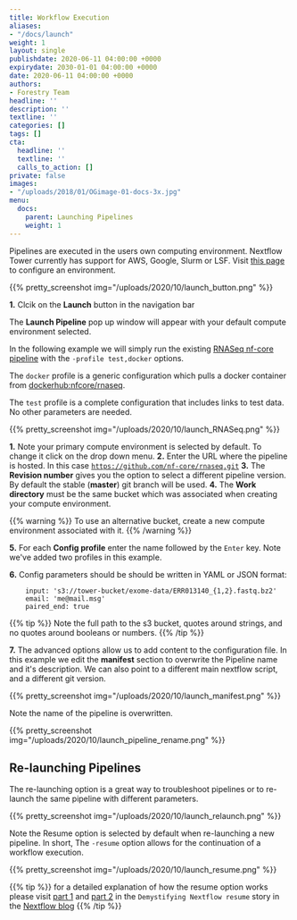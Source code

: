 ```yaml
---
title: Workflow Execution
aliases:
- "/docs/launch"
weight: 1
layout: single
publishdate: 2020-06-11 04:00:00 +0000
expirydate: 2030-01-01 04:00:00 +0000
date: 2020-06-11 04:00:00 +0000
authors:
- Forestry Team
headline: ''
description: ''
textline: ''
categories: []
tags: []
cta:
  headline: ''
  textline: ''
  calls_to_action: []
private: false
images:
- "/uploads/2018/01/OGimage-01-docs-3x.jpg"
menu:
  docs:
    parent: Launching Pipelines
    weight: 1
---
```


Pipelines are executed in the users own computing environment. Nextflow Tower currently has support for AWS, Google, Slurm or LSF. Visit [this page](/content/docs/compute-environments) to configure an environment.

{{% pretty_screenshot img="/uploads/2020/10/launch_button.png" %}}

**1.** Clcik on the **Launch** button in the navigation bar

The **Launch Pipeline** pop up window will appear with your default compute environment selected.

In the following example we will simply run the existing [RNASeq nf-core pipeline](https://nf-co.re/rnaseq)
with the ```-profile test,docker``` options.

The ```docker``` profile is a generic configuration which pulls a docker container from [dockerhub:nfcore/rnaseq](http://hub.docker.com/r/nfcore/rnaseq/).

The ```test``` profile is a complete configuration that includes links to test data. No other parameters are needed.

{{% pretty_screenshot img="/uploads/2020/10/launch_RNASeq.png" %}}

**1.** Note your primary compute environment is selected by default. To change it click on the drop down menu.
**2.** Enter the URL where the pipeline is hosted. In this case [`https://github.com/nf-core/rnaseq.git`](https://github.com/nf-core/rnaseq.git)
**3.** The **Revision number** gives you the option to select a different pipeline version. By default the stable (**master**) git branch will be used.
**4.** The **Work directory** must be the same bucket which was associated when creating your compute environment.

{{% warning %}}
To use an alternative bucket, create a new compute environment associated with it.
{{% /warning %}}

**5.** For each **Config profile** enter the name followed by the `Enter` key. Note we've added two profiles in this example.

**6.** Config parameters should be should be written in YAML or JSON format:

        input: 's3://tower-bucket/exome-data/ERR013140_{1,2}.fastq.bz2'  
        email: 'me@mail.msg'
        paired_end: true

{{% tip %}}
Note the full path to the s3 bucket, quotes around strings, and no quotes around booleans or numbers.
{{% /tip %}}

**7.** The advanced options allow us to add content to the configuration file. In this example we edit the **manifest** section to overwrite the Pipeline name and it's description. We can also point to a different main nextflow script, and a different git version.

{{% pretty_screenshot img="/uploads/2020/10/launch_manifest.png" %}}

Note the name of the pipeline is overwritten.

{{% pretty_screenshot img="/uploads/2020/10/launch_pipeline_rename.png" %}}

## Re-launching Pipelines

The re-launching option is a great way to troubleshoot pipelines or to re-launch the same pipeline with different parameters.

{{% pretty_screenshot img="/uploads/2020/10/launch_relaunch.png" %}}

Note the Resume option is selected by default when re-launching a new pipeline. In short, The `-resume` option allows for the continuation of a workflow execution.

{{% pretty_screenshot img="/uploads/2020/10/launch_resume.png" %}}

{{% tip %}}
for a detailed explanation of how the resume option works please visit [part 1](https://www.nextflow.io/blog/2019/demystifying-nextflow-resume.html) and [part 2](https://www.nextflow.io/blog/2019/troubleshooting-nextflow-resume.html) in the `Demystifying Nextflow resume` story in the [Nextflow blog](https://www.nextflow.io/blog)
{{% /tip %}}
